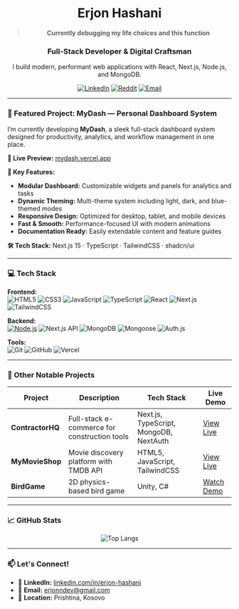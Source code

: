 <div align="center">

# Erjon Hashani 

> **Currently debugging my life choices and this function**

### **Full-Stack Developer & Digital Craftsman**
I build modern, performant web applications with React, Next.js, Node.js, and MongoDB.

[![LinkedIn](https://img.shields.io/badge/LinkedIn-0077B5?style=for-the-badge&logo=linkedin&logoColor=white)](https://linkedin.com/in/erjon-hashani)
[![Reddit](https://img.shields.io/badge/Reddit-FF4500?style=for-the-badge&logo=reddit&logoColor=white)](https://www.reddit.com/user/Ok_Salamander9336)
[![Email](https://img.shields.io/badge/Email-D14836?style=for-the-badge&logo=gmail&logoColor=white)](mailto:erjonndev@gmail.com)

</div>

---

### 🚀 Featured Project: MyDash — Personal Dashboard System

I’m currently developing **MyDash**, a sleek full-stack dashboard system designed for productivity, analytics, and workflow management in one place.

**🔗 Live Preview:** [mydash.vercel.app](https://mydash.vercel.app)

**🌟 Key Features:**
- **Modular Dashboard:** Customizable widgets and panels for analytics and tasks  
- **Dynamic Theming:** Multi-theme system including light, dark, and blue-themed modes  
- **Responsive Design:** Optimized for desktop, tablet, and mobile devices  
- **Fast & Smooth:** Performance-focused UI with modern animations  
- **Documentation Ready:** Easily extendable content and feature guides  

**🛠️ Tech Stack:** Next.js 15 · TypeScript · TailwindCSS · shadcn/ui

---

### 💻 Tech Stack

**Frontend:**  
![HTML5](https://img.shields.io/badge/HTML5-E34F26?style=flat&logo=html5&logoColor=white)
![CSS3](https://img.shields.io/badge/CSS3-1572B6?style=flat&logo=css3&logoColor=white)
![JavaScript](https://img.shields.io/badge/JavaScript-F7DF1E?style=flat&logo=javascript&logoColor=black)
![TypeScript](https://img.shields.io/badge/TypeScript-007ACC?style=flat&logo=typescript&logoColor=white)
![React](https://img.shields.io/badge/React-20232A?style=flat&logo=react&logoColor=61DAFB)
![Next.js](https://img.shields.io/badge/Next.js-000000?style=flat&logo=next.js&logoColor=white)
![TailwindCSS](https://img.shields.io/badge/Tailwind_CSS-38B2AC?style=flat&logo=tailwind-css&logoColor=white)

**Backend:**  
[![Node.js](https://img.shields.io/badge/Node.js-18.x-339933?style=for-the-badge&logo=nodedotjs&logoColor=white)](https://nodejs.org/)
![Next.js API](https://img.shields.io/badge/Next.js_API-000000?style=flat&logo=next.js&logoColor=white)
![MongoDB](https://img.shields.io/badge/MongoDB-4EA94B?style=flat&logo=mongodb&logoColor=white)
![Mongoose](https://img.shields.io/badge/Mongoose-880000?style=flat&logo=mongoose&logoColor=white)
![Auth.js](https://img.shields.io/badge/Auth.js-000000?style=for-the-badge&logo=auth0&logoColor=white)

**Tools:**  
![Git](https://img.shields.io/badge/Git-F05032?style=flat&logo=git&logoColor=white)
![GitHub](https://img.shields.io/badge/GitHub-181717?style=flat&logo=github&logoColor=white)
![Vercel](https://img.shields.io/badge/Vercel-000000?style=flat&logo=vercel&logoColor=white)

---

### 📌 Other Notable Projects

| Project | Description | Tech Stack | Live Demo |
|---------|-------------|------------|-----------|
| **ContractorHQ** | Full-stack e-commerce for construction tools | Next.js, TypeScript, MongoDB, NextAuth | [View Live](https://contractor-hq.vercel.app) |
| **MyMovieShop** | Movie discovery platform with TMDB API | HTML5, JavaScript, TailwindCSS | [View Live](https://erjonhashani.github.io/MyMovieShop/) |
| **BirdGame** | 2D physics-based bird game | Unity, C# | [Watch Demo](https://youtube.com/watch?v=5806PCnyOBI) |

---

### 📈 GitHub Stats

<div align="center">
  
![Top Langs](https://github-readme-stats.vercel.app/api/top-langs/?username=erjonhashani&layout=compact&theme=radical)

</div>

---

### 📫 Let's Connect!

- 💼 **LinkedIn:** [linkedin.com/in/erjon-hashani](https://linkedin.com/in/erjon-hashani)
- 📧 **Email:** [erjonndev@gmail.com](mailto:erjonndev@gmail.com)
- 📍 **Location:** Prishtina, Kosovo

